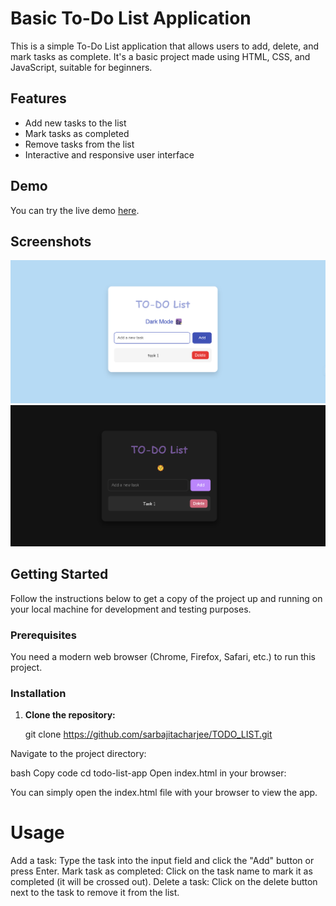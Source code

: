 # Basic To-Do List Application

This is a simple To-Do List application that allows users to add, delete, and mark tasks as complete. It's a basic project made using HTML, CSS, and JavaScript, suitable for beginners.

## Features

- Add new tasks to the list
- Mark tasks as completed
- Remove tasks from the list
- Interactive and responsive user interface

## Demo

You can try the live demo [here](https://todo-list-beige-gamma-23.vercel.app/).

## Screenshots

![To-Do List Screenshot](./todo.png)
![To-Do List Screenshot](./Todo1.png)

## Getting Started

Follow the instructions below to get a copy of the project up and running on your local machine for development and testing purposes.

### Prerequisites

You need a modern web browser (Chrome, Firefox, Safari, etc.) to run this project.

### Installation

1. **Clone the repository:**


   git clone https://github.com/sarbajitacharjee/TODO_LIST.git

   
Navigate to the project directory:


bash
Copy code
cd todo-list-app
Open index.html in your browser:

You can simply open the index.html file with your browser to view the app.

# Usage
Add a task: Type the task into the input field and click the "Add" button or press Enter.
Mark task as completed: Click on the task name to mark it as completed (it will be crossed out).
Delete a task: Click on the delete button next to the task to remove it from the list.